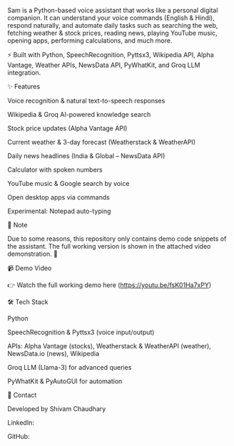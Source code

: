 Sam is a Python-based voice assistant that works like a personal digital companion. It can understand your voice commands (English & Hindi), respond naturally, and automate daily tasks such as searching the web, fetching weather & stock prices, reading news, playing YouTube music, opening apps, performing calculations, and much more.

⚡ Built with Python, SpeechRecognition, Pyttsx3, Wikipedia API, Alpha Vantage, Weather APIs, NewsData API, PyWhatKit, and Groq LLM integration.

✨ Features

Voice recognition & natural text-to-speech responses

Wikipedia & Groq AI-powered knowledge search

Stock price updates (Alpha Vantage API)

Current weather & 3-day forecast (Weatherstack & WeatherAPI)

Daily news headlines (India & Global – NewsData API)

Calculator with spoken numbers

YouTube music & Google search by voice

Open desktop apps via commands

Experimental: Notepad auto-typing

📌 Note

Due to some reasons, this repository only contains demo code snippets of the assistant.
The full working version is shown in the attached video demonstration. 🎥


📹 Demo Video

👉 Watch the full working demo here
 (https://youtu.be/fsK01Ha7xPY)

🛠️ Tech Stack

Python

SpeechRecognition & Pyttsx3 (voice input/output)

APIs: Alpha Vantage (stocks), Weatherstack & WeatherAPI (weather), NewsData.io (news), Wikipedia

Groq LLM (Llama-3) for advanced queries

PyWhatKit & PyAutoGUI for automation

📧 Contact

Developed by Shivam Chaudhary

LinkedIn: 

GitHub: 
